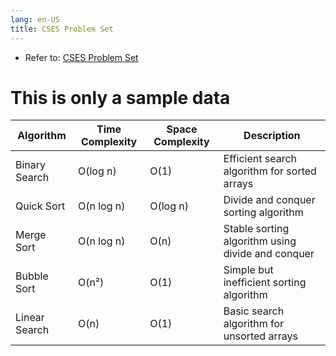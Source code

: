```yaml
---
lang: en-US
title: CSES Problem Set
---
```


- Refer to: [CSES Problem Set](https://cses.fi/problemset/)

# This is only a sample data

| Algorithm | Time Complexity | Space Complexity | Description |
|-----------|----------------|------------------|-------------|
| Binary Search | O(log n) | O(1) | Efficient search algorithm for sorted arrays |
| Quick Sort | O(n log n) | O(log n) | Divide and conquer sorting algorithm |
| Merge Sort | O(n log n) | O(n) | Stable sorting algorithm using divide and conquer |
| Bubble Sort | O(n²) | O(1) | Simple but inefficient sorting algorithm |
| Linear Search | O(n) | O(1) | Basic search algorithm for unsorted arrays |
